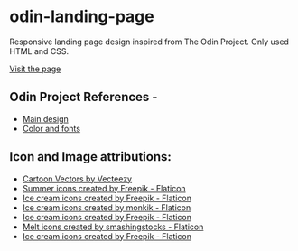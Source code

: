 # odin-landing-page
Responsive landing page design inspired from The Odin Project. Only used HTML and CSS.

[Visit the page](https://shubha360.github.io/landing_page-top/)

## Odin Project References -

- [Main design](https://cdn.statically.io/gh/TheOdinProject/curriculum/81a5d553f4073e593d23a6ab00d50eef8620796d/foundations/html_css/project/imgs/01.png)
- [Color and fonts](https://cdn.statically.io/gh/TheOdinProject/curriculum/81a5d553f4073e593d23a6ab00d50eef8620796d/foundations/html_css/project/imgs/02.png)

## Icon and Image attributions:

- <a href="https://www.vecteezy.com/free-vector/cartoon">Cartoon Vectors by Vecteezy</a>
- <a href="https://www.flaticon.com/free-icons/summer" title="summer icons">Summer icons created by Freepik - Flaticon</a>
- <a href="https://www.flaticon.com/free-icons/ice-cream" title="ice cream icons">Ice cream icons created by Freepik - Flaticon</a>
- <a href="https://www.flaticon.com/free-icons/ice-cream" title="ice cream icons">Ice cream icons created by monkik - Flaticon</a>
- <a href="https://www.flaticon.com/free-icons/ice-cream" title="ice cream icons">Ice cream icons created by Freepik - Flaticon</a>
- <a href="https://www.flaticon.com/free-icons/melt" title="melt icons">Melt icons created by smashingstocks - Flaticon</a>
- <a href="https://www.flaticon.com/free-icons/ice-cream" title="ice cream icons">Ice cream icons created by Freepik - Flaticon</a>
